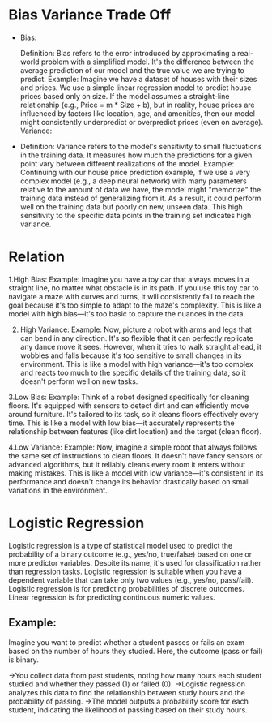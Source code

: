 # Bias Variance Trade Off
<ul>
  <li>
    Bias:

Definition: Bias refers to the error introduced by approximating a real-world problem with a simplified model. It's the difference between the average prediction of our model and the true value we are trying to predict.
Example: Imagine we have a dataset of houses with their sizes and prices. We use a simple linear regression model to predict house prices based only on size. If the model assumes a straight-line relationship (e.g., Price = m * Size + b), but in reality, house prices are influenced by factors like location, age, and amenities, then our model might consistently underpredict or overpredict prices (even on average).
Variance:
</li>
<li>
Definition: Variance refers to the model's sensitivity to small fluctuations in the training data. It measures how much the predictions for a given point vary between different realizations of the model.
Example: Continuing with our house price prediction example, if we use a very complex model (e.g., a deep neural network) with many parameters relative to the amount of data we have, the model might "memorize" the training data instead of generalizing from it. As a result, it could perform well on the training data but poorly on new, unseen data. This high sensitivity to the specific data points in the training set indicates high variance.
</li>
</ul>

# Relation 
1.High Bias:
Example: Imagine you have a toy car that always moves in a straight line, no matter what obstacle is in its path. If you use this toy car to navigate a maze with curves
and turns, it will consistently fail to reach the goal because it's too simple to adapt to the maze's complexity. This is like a model with high bias—it's too basic to capture the nuances in the data.

2. High Variance:
Example: Now, picture a robot with arms and legs that can bend in any direction. It's so flexible that it can perfectly replicate any dance move it sees.
However, when it tries to walk straight ahead, it wobbles and falls because it's too sensitive to small changes in its environment. This is like a model with high variance—it's
too complex and reacts too much to the specific details of the training data, so it doesn't perform well on new tasks.

3.Low Bias:
Example: Think of a robot designed specifically for cleaning floors. It's equipped with sensors to detect dirt and can efficiently move around furniture. 
It's tailored to its task, so it cleans floors effectively every time. This is like a model with low bias—it accurately represents the relationship between features (like dirt location) and the target (clean floor).

4.Low Variance:
Example: Now, imagine a simple robot that always follows the same set of instructions to clean floors. It doesn't have fancy sensors or advanced algorithms, 
but it reliably cleans every room it enters without making mistakes. This is like a model with low variance—it's consistent in its performance and doesn't change its behavior drastically based on small variations in the environment.

# Logistic Regression
Logistic regression is a type of statistical model used to predict the probability of a binary outcome (e.g., yes/no, true/false) based on one or more predictor variables.
Despite its name, it's used for classification rather than regression tasks. Logistic regression is suitable when you have a dependent variable that can 
take only two values (e.g., yes/no, pass/fail).
Logistic regression is for predicting probabilities of discrete outcomes.
Linear regression is for predicting continuous numeric values.

## Example:

Imagine you want to predict whether a student passes or fails an exam based on the number of hours they studied. Here, the outcome (pass or fail) is binary.

->You collect data from past students, noting how many hours each student studied and whether they passed (1) or failed (0).
->Logistic regression analyzes this data to find the relationship between study hours and the probability of passing.
->The model outputs a probability score for each student, indicating the likelihood of passing based on their study hours.
